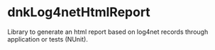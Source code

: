 # dnkLog4netHtmlReport

Library to generate an html report based on log4net records through application or tests (NUnit).
